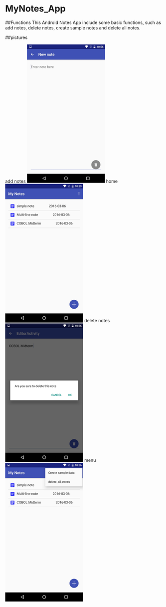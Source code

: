 # MyNotes_App

##Functions
This Android Notes App include some basic functions, such as add notes, 
delete notes, create sample notes and delete all notes.


##pictures
<tr>
add notes
<img alt="add notes" name="add notes" src="https://github.com/JohnnieLi/MyNotes_App/blob/master/images/addNotes.jpg "add notes" width="250" >
home
<img alt="home" src="https://github.com/JohnnieLi/MyNotes_App/blob/master/images/home.jpg" width="250" >
delete notes
<img alt="delete notes" src="https://github.com/JohnnieLi/MyNotes_App/blob/master/images/delete.jpg" width="250" >
menu
<img alt="menu" src="https://github.com/JohnnieLi/MyNotes_App/blob/master/images/menu.jpg" width="250" >
</tr>
